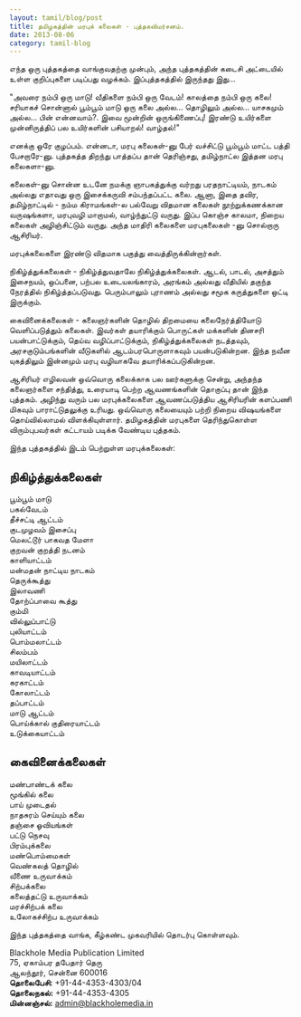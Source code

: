 ```yaml
---
layout: tamil/blog/post
title: தமிழகத்தின் மரபுக் கலைகள் - புத்தகவிமர்சனம்.
date: 2013-08-06
category: tamil-blog
---
```


எந்த ஒரு புத்தகத்தை வாங்குவதற்கு முன்பும், அந்த புத்தகத்தின் கடைசி அட்டையில் உள்ள குறிப்புகளை படிப்பது வழக்கம். இப்புத்தகத்தில் இருந்தது இது...

"அவரை நம்பி ஒரு மாடு! வீதிகளை நம்பி ஒரு வேடம்! காலத்தை நம்பி ஒரு கலை! சரியாகச் சொன்னால் பூம்பூம் மாடு ஒரு கலை அல்ல... தொழிலும் அல்ல... யாசகமும் அல்ல... பின் என்னவாம்?. இவை மூன்றின் ஒருங்கிணைப்பு! இரண்டு உயிர்களை முன்னிருத்திப் பல உயிர்களின் பசியாறல்! வாழ்தல்!"

எனக்கு ஒரே குழப்பம். என்னடா, மரபு கலைகள்-னு பேர் வச்சிட்டு பூம்பூம் மாட்ட பத்தி பேசறாரே-னு. புத்தகத்த திறந்து பாத்தப்ப தான் தெரிஞ்சது, தமிழ்நாட்ல இத்தன மரபு கலைகளா-னு.

கலைகள்-னு சொன்ன உடனே நமக்கு ஞாபகத்துக்கு வர்றது பரதநாட்டியம், நாடகம் அல்லது எதாவது ஒரு இசைக்கருவி சம்பந்தப்பட்ட கலை. ஆனா, இதை தவிர, தமிழ்நாட்டில் - நம்ம கிராமங்கள்-ல பல்வேறு விதமான கலைகள் நூற்றுக்கணக்கான வருஷங்களா, மரபுவழி மாறாமல், வாழ்ந்துட்டு வருது. இப்ப கொஞ்ச காலமா, நிறைய கலைகள் அழிஞ்சிட்டும் வருது. அந்த மாதிரி கலைகளை மரபுகலைகள் -னு சொல்றாரு ஆசிரியர்.

மரபுக்கலைகளை இரண்டு விதமாக பகுத்து வைத்திருக்கின்றார்கள்.

நிகிழ்த்துக்கலைகள் - நிகிழ்த்துவதாலே நிகிழ்த்துக்கலைகள். ஆடல், பாடல், அசத்தும் இசைநயம், ஒப்பனை, பற்பல உடையலங்காரம், அரங்கம் அல்லது வீதியில் தகுந்த நேரத்தில் நிகிழ்த்தப்படுவது. பெரும்பாலும் புராணம் அல்லது சமூக கருத்துகளை ஒட்டி இருக்கும்.

கைவினைக்கலைகள் - கலைஞர்களின் தொழில் திறமையை கலைநேர்த்தியோடு வெளிப்படுத்தும் கலைகள். இவர்கள் தயாரிக்கும் பொருட்கள் மக்களின் தினசரி பயன்பாட்டுக்கும், தெய்வ வழிப்பாட்டுக்கும், நிகிழ்த்துக்கலைகள் நடத்தவும், அரசகுடும்பங்களின் வீடுகளில் ஆடம்பரபொருளாகவும் பயன்படுகின்றன. இந்த நவீன யுகத்திலும் இன்னமும் மரபு வழியாகவே தயாரிக்கப்படுகின்றன.

ஆசிரியர் எழிலவன் ஒவ்வொரு கலைக்காக பல ஊர்களுக்கு சென்று, அந்தந்த கலைஞர்களை சந்தித்து, உரையாடி பெற்ற ஆவணங்களின் தொகுப்பு தான் இந்த புத்தகம். அழிந்து வரும் பல மரபுக்கலைகளை ஆவணப்படுத்திய ஆசிரியரின் களப்பணி மிகவும் பாராட்டுதலுக்கு உரியது. ஒவ்வொரு கலையையும் பற்றி நிறைய விஷயங்களை தொய்வில்லாமல் விளக்கியுள்ளார். தமிழகத்தின் மரபுகளை தெரிந்துகொள்ள விரும்புபவர்கள் கட்டாயம் படிக்க வேண்டிய புத்தகம்.

இந்த புத்தகத்தில் இடம் பெற்றுள்ள மரபுக்கலைகள்:

## நிகிழ்த்துக்கலைகள்

பூம்பூம் மாடு <br/>
பகல்வேடம் <br/>
தீச்சட்டி ஆட்டம் <br/>
குடமுழவம் இசைப்பு <br/>
மெலட்டூர் பாகவத மேளா <br/>
குறவன் குறத்தி நடனம் <br/>
காளியாட்டம் <br/>
மன்மதன் நாட்டிய நாடகம் <br/>
தெருக்கூத்து <br/>
இலாவணி <br/>
தோற்ப்பாவை கூத்து <br/>
கும்மி <br/>
வில்லுப்பாட்டு <br/>
புலியாட்டம் <br/>
பொம்மலாட்டம் <br/>
சிலம்பம் <br/>
மயிலாட்டம் <br/>
காவடியாட்டம் <br/>
கரகாட்டம் <br/>
கோலாட்டம் <br/>
தப்பாட்டம் <br/>
மாடு ஆட்டம் <br/>
பொய்க்கால் குதிரையாட்டம் <br/>
உடுக்கையாட்டம்

## கைவினைக்கலைகள்

மண்பாண்டக் கலை <br/>
மூங்கில் கலை <br/>
பாய் முடைதல் <br/>
நாதசுரம் செய்யும் கலை <br/>
தஞ்சை ஓவியங்கள் <br/>
பட்டு நெசவு <br/>
பிரம்புக்கலை <br/>
மண்பொம்மைகள் <br/>
வெண்கலத் தொழில் <br/>
வீணை உருவாக்கம் <br/>
சிற்பக்கலை <br/>
கலைத்தட்டு உருவாக்கம் <br/>
மரச்சிற்பக் கலை <br/>
உலோகச்சிற்ப உருவாக்கம்

இந்த புத்தகத்தை வாங்க, கீழ்கண்ட முகவரியில் தொடர்பு கொள்ளவும்.

Blackhole Media Publication Limited <br/>
75, ஏகாம்பர தபேதார் தெரு <br/>
ஆலந்தூர், சென்னை 600016 <br/>
**தொலைபேசி:** +91-44-4353-4303/04 <br/>
**தொலைநகல்:** +91-44-4353-4305 <br/>
**மின்னஞ்சல்:** admin@blackholemedia.in
